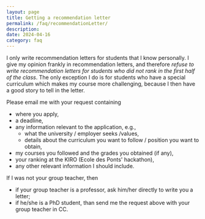 ```yaml
---
layout: page
title: Getting a recommendation letter
permalink: /faq/recommendationLetter/
description:
date: 2024-04-16
category: faq
---
```


I only write recommendation letters for students that I know personally. 
I give my opinion frankly in recommendation letters, and therefore *refuse to write recommendation letters for students who did not rank in the first half of the class*. The only exception I do is for students who have a special curriculum which makes my course more challenging, because I then have a good story to tell in the letter.

Please email me with your request containing

- where you apply,
- a deadline,
- any information relevant to the application, e.g., 
    - what the university / employer seeks /values,
    - details about the curriculum you want to follow / position you want to obtain,
- my courses you followed and the grades you obtained (if any),
- your ranking at the KIRO (Ecole des Ponts' hackathon),
- any other relevant information I should include.

If I was not your group teacher, then

- if your group teacher is a professor, ask him/her directly to write you a letter;
- if he/she is a PhD student, than send me the request above with your group teacher in CC.